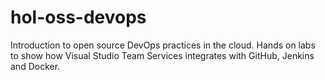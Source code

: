 # hol-oss-devops
Introduction to open source DevOps practices in the cloud. Hands on labs to show how Visual Studio Team Services integrates with GitHub, Jenkins and Docker. 
